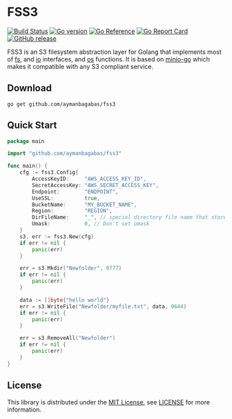 # FSS3

[![Build Status](https://github.com/aymanbagabas/fss3/actions/workflows/ci.yml/badge.svg)](https://github.com/aymanbagabas/fss3/actions/workflows/ci.yml)
[![Go version](https://img.shields.io/github/go-mod/go-version/aymanbagabas/fss3.svg)](https://github.com/aymanbagabas/fss3)
[![Go Reference](https://pkg.go.dev/badge/github.com/aymanbagabas/fss3.svg)](https://pkg.go.dev/github.com/aymanbagabas/fss3)
[![Go Report Card](https://goreportcard.com/badge/github.com/aymanbagabas/fss3)](https://goreportcard.com/report/github.com/aymanbagabas/fss3)
[![GitHub release](https://img.shields.io/github/release/aymanbagabas/fss3.svg)](https://GitHub.com/aymanbagabas/fss3/releases/)


FSS3 is an S3 filesystem abstraction layer for Golang that implements most of [fs](https://pkg.go.dev/io/fs), and [io](https://pkg.go.dev/io) interfaces, and [os](https://pkg.go.dev/os) functions. It is based on [minio-go](https://github.com/minio/minio-go) which makes it compatible with any S3 compliant service.

## Download

```
go get github.com/aymanbagabas/fss3
```

## Quick Start

```go
package main

import "github.com/aymanbagabas/fss3"

func main() {
	cfg := fss3.Config{
		AccessKeyID:     "AWS_ACCESS_KEY_ID",
		SecretAccessKey: "AWS_SECRET_ACCESS_KEY",
		Endpoint:        "ENDPOINT",
		UseSSL:          true,
		BucketName:      "MY_BUCKET_NAME",
		Region:          "REGION",
		DirFileName:     "_", // special directory file name that stores directory metadata
		Umask:           0, // Don't set umask
	}
	s3, err := fss3.New(cfg)
	if err != nil {
		panic(err)
	}

	err = s3.Mkdir("Newfolder", 0777)
	if err != nil {
		panic(err)
	}

	data := []byte{"hello world"}
	err = s3.WriteFile("Newfolder/myfile.txt", data, 0644)
	if err != nil {
		panic(err)
	}

	err = s3.RemoveAll("Newfolder")
	if err != nil {
		panic(err)
	}
}
```

## License

This library is distributed under the [MIT License](https://opensource.org/licenses/MIT), see [LICENSE](https://github.com/aymanbagabas/fss3/blob/master/LICENSE) for more information.
